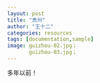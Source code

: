 ```yaml
---
layout: post
title: "贵州"
author: "王十二"
categories: resources
tags: [documentation,sample]
image: guizhou-02.jpg； 
       guizhou-03.jpg；
---
```


多年以前！
